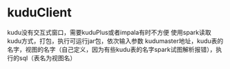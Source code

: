 # kuduClient
kudu没有交互式窗口，需要kuduPlus或者impala有时不方便
使用spark读取kudu方式，打包，执行可运行jar包，依次输入参数
kudumaster地址，kudu表的名字，视图的名字（自己定义，因为有些kudu表的名字spark试图解析报错），执行的sql（表名为视图名）
